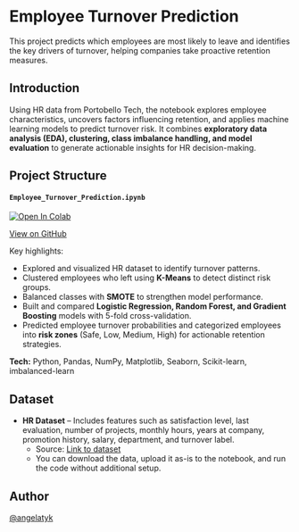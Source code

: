 # Employee Turnover Prediction
This project predicts which employees are most likely to leave and identifies the key drivers of turnover, helping companies take proactive retention measures.

## Introduction
Using HR data from Portobello Tech, the notebook explores employee characteristics, uncovers factors influencing retention, and applies machine learning models to predict turnover risk. It combines **exploratory data analysis (EDA), clustering, class imbalance handling, and model evaluation** to generate actionable insights for HR decision-making.

## Project Structure

#### `Employee_Turnover_Prediction.ipynb`  
[![Open In Colab](https://colab.research.google.com/assets/colab-badge.svg)](https://colab.research.google.com/drive/1J4uc5aWQWFoA-xMGt0mOediZGPt5BVWJ?usp=sharing)

[View on GitHub](https://github.com/angelatyk/employee-turnover/blob/main/Employee_Turnover_Prediction.ipynb)

Key highlights:  

- Explored and visualized HR dataset to identify turnover patterns.
- Clustered employees who left using **K-Means** to detect distinct risk groups.  
- Balanced classes with **SMOTE** to strengthen model performance.  
- Built and compared **Logistic Regression, Random Forest, and Gradient Boosting** models with 5-fold cross-validation. 
- Predicted employee turnover probabilities and categorized employees into **risk zones** (Safe, Low, Medium, High) for actionable retention strategies.

**Tech:** Python, Pandas, NumPy, Matplotlib, Seaborn, Scikit-learn, imbalanced-learn

## Dataset
- **HR Dataset** – Includes features such as satisfaction level, last evaluation, number of projects, monthly hours, years at company, promotion history, salary, department, and turnover label.
    - Source: [Link to dataset](https://github.com/angelatyk/employee-turnover/blob/main/data/HR_comma_sep.csv)
    - You can download the data, upload it as-is to the notebook, and run the code without additional setup.

## Author
[@angelatyk](https://www.github.com/angelatyk)
